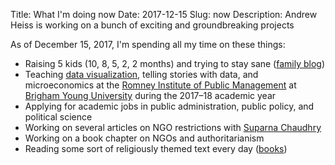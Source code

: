 Title: What I'm doing now
Date: 2017-12-15
Slug: now
Description: Andrew Heiss is working on a bunch of exciting and groundbreaking projects

As of December 15, 2017, I'm spending all my time on these things:

* Raising 5 kids (10, 8, 5, 2, 2 months) and trying to stay sane ([family blog](http://www.heissatopia.com/))
* Teaching [data visualization](https://dataviz.andrewheiss.com), telling stories with data, and microeconomics at the [Romney Institute of Public Management](https://marriottschool.byu.edu/mpa/) at [Brigham Young University](https://home.byu.edu/home/) during the 2017–18 academic year
* Applying for academic jobs in public administration, public policy, and political science
* Working on several articles on NGO restrictions with [Suparna Chaudhry](http://www.suparnachaudhry.com/)
* Working on a book chapter on NGO&#8288;s and authoritarianism
* Reading some sort of religiously themed text every day ([books](https://www.goodreads.com/review/list/2733632-andrew-heiss?shelf=religious))
